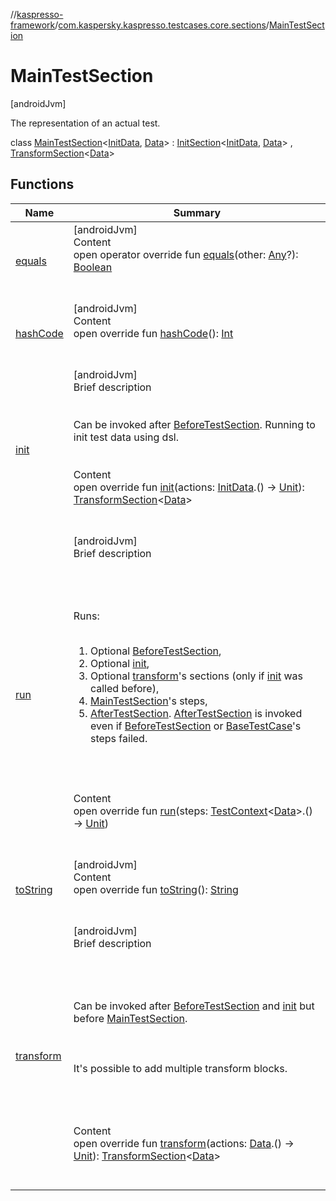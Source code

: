 //[kaspresso-framework](../../index.md)/[com.kaspersky.kaspresso.testcases.core.sections](../index.md)/[MainTestSection](index.md)



# MainTestSection  
 [androidJvm] 

The representation of an actual test.

class [MainTestSection](index.md)<[InitData](index.md), [Data](index.md)> : [InitSection](../-init-section/index.md)<[InitData](index.md), [Data](index.md)> , [TransformSection](../-transform-section/index.md)<[Data](index.md)>    


## Functions  
  
|  Name|  Summary| 
|---|---|
| [equals](https://kotlinlang.org/api/latest/jvm/stdlib/kotlin/-any/equals.html)| [androidJvm]  <br>Content  <br>open operator override fun [equals](https://kotlinlang.org/api/latest/jvm/stdlib/kotlin/-any/equals.html)(other: [Any](https://kotlinlang.org/api/latest/jvm/stdlib/kotlin/-any/index.html)?): [Boolean](https://kotlinlang.org/api/latest/jvm/stdlib/kotlin/-boolean/index.html)  <br><br><br>
| [hashCode](https://kotlinlang.org/api/latest/jvm/stdlib/kotlin/-any/hash-code.html)| [androidJvm]  <br>Content  <br>open override fun [hashCode](https://kotlinlang.org/api/latest/jvm/stdlib/kotlin/-any/hash-code.html)(): [Int](https://kotlinlang.org/api/latest/jvm/stdlib/kotlin/-int/index.html)  <br><br><br>
| [init](init.md)| [androidJvm]  <br>Brief description  <br><br><br>Can be invoked after [BeforeTestSection](../-before-test-section/index.md). Running to init test data using dsl.<br><br>  <br>Content  <br>open override fun [init](init.md)(actions: [InitData](index.md).() -> [Unit](https://kotlinlang.org/api/latest/jvm/stdlib/kotlin/-unit/index.html)): [TransformSection](../-transform-section/index.md)<[Data](index.md)>  <br><br><br>
| [run](run.md)| [androidJvm]  <br>Brief description  <br><br><br><br><br>Runs:<br><br><ol><li>Optional [BeforeTestSection](../-before-test-section/index.md),</li><li>Optional [init](init.md),</li><li>Optional [transform](transform.md)'s sections (only if [init](init.md) was called before),</li><li>[MainTestSection](index.md)'s steps,</li><li>[AfterTestSection](../-after-test-section/index.md). [AfterTestSection](../-after-test-section/index.md) is invoked even if [BeforeTestSection](../-before-test-section/index.md) or [BaseTestCase](../../com.kaspersky.kaspresso.testcases.api.testcase/-base-test-case/index.md)'s steps failed.</li></ol><br><br>  <br>Content  <br>open override fun [run](run.md)(steps: [TestContext](../../com.kaspersky.kaspresso.testcases.core.testcontext/-test-context/index.md)<[Data](index.md)>.() -> [Unit](https://kotlinlang.org/api/latest/jvm/stdlib/kotlin/-unit/index.html))  <br><br><br>
| [toString](https://kotlinlang.org/api/latest/jvm/stdlib/kotlin/-any/to-string.html)| [androidJvm]  <br>Content  <br>open override fun [toString](https://kotlinlang.org/api/latest/jvm/stdlib/kotlin/-any/to-string.html)(): [String](https://kotlinlang.org/api/latest/jvm/stdlib/kotlin/-string/index.html)  <br><br><br>
| [transform](transform.md)| [androidJvm]  <br>Brief description  <br><br><br><br><br>Can be invoked after [BeforeTestSection](../-before-test-section/index.md) and [init](init.md) but before [MainTestSection](index.md).<br><br><br><br>It's possible to add multiple transform blocks.<br><br><br><br>  <br>Content  <br>open override fun [transform](transform.md)(actions: [Data](index.md).() -> [Unit](https://kotlinlang.org/api/latest/jvm/stdlib/kotlin/-unit/index.html)): [TransformSection](../-transform-section/index.md)<[Data](index.md)>  <br><br><br>

